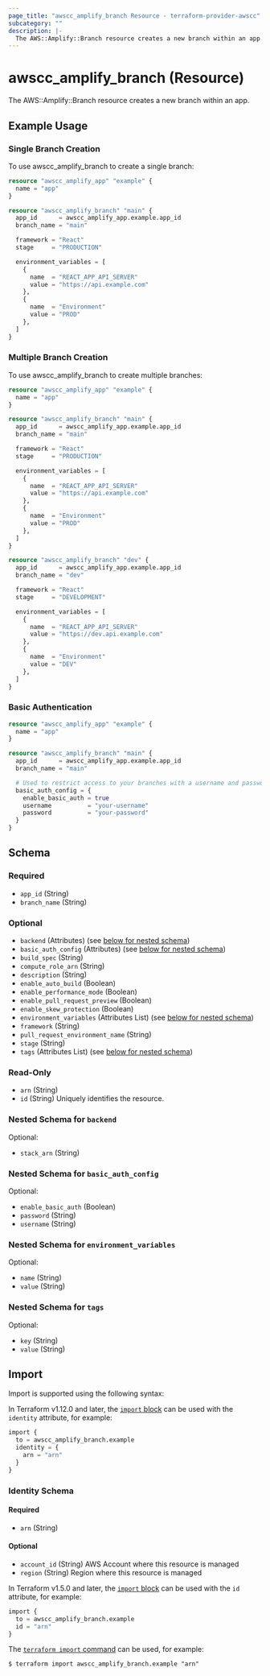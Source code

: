 ```yaml
---
page_title: "awscc_amplify_branch Resource - terraform-provider-awscc"
subcategory: ""
description: |-
  The AWS::Amplify::Branch resource creates a new branch within an app.
---
```


# awscc_amplify_branch (Resource)

The AWS::Amplify::Branch resource creates a new branch within an app.

## Example Usage

### Single Branch Creation
To use awscc_amplify_branch to create a single branch:
```terraform
resource "awscc_amplify_app" "example" {
  name = "app"
}

resource "awscc_amplify_branch" "main" {
  app_id      = awscc_amplify_app.example.app_id
  branch_name = "main"

  framework = "React"
  stage     = "PRODUCTION"

  environment_variables = [
    {
      name  = "REACT_APP_API_SERVER"
      value = "https://api.example.com"
    },
    {
      name  = "Environment"
      value = "PROD"
    },
  ]
}
```

### Multiple Branch Creation
To use awscc_amplify_branch to create multiple branches:
```terraform
resource "awscc_amplify_app" "example" {
  name = "app"
}

resource "awscc_amplify_branch" "main" {
  app_id      = awscc_amplify_app.example.app_id
  branch_name = "main"

  framework = "React"
  stage     = "PRODUCTION"

  environment_variables = [
    {
      name  = "REACT_APP_API_SERVER"
      value = "https://api.example.com"
    },
    {
      name  = "Environment"
      value = "PROD"
    },
  ]
}

resource "awscc_amplify_branch" "dev" {
  app_id      = awscc_amplify_app.example.app_id
  branch_name = "dev"

  framework = "React"
  stage     = "DEVELOPMENT"

  environment_variables = [
    {
      name  = "REACT_APP_API_SERVER"
      value = "https://dev.api.example.com"
    },
    {
      name  = "Environment"
      value = "DEV"
    },
  ]
}
```

### Basic Authentication
```terraform
resource "awscc_amplify_app" "example" {
  name = "app"
}

resource "awscc_amplify_branch" "main" {
  app_id      = awscc_amplify_app.example.app_id
  branch_name = "main"

  # Used to restrict access to your branches with a username and password
  basic_auth_config = {
    enable_basic_auth = true
    username          = "your-username"
    password          = "your-password"
  }
}
```

<!-- schema generated by tfplugindocs -->
## Schema

### Required

- `app_id` (String)
- `branch_name` (String)

### Optional

- `backend` (Attributes) (see [below for nested schema](#nestedatt--backend))
- `basic_auth_config` (Attributes) (see [below for nested schema](#nestedatt--basic_auth_config))
- `build_spec` (String)
- `compute_role_arn` (String)
- `description` (String)
- `enable_auto_build` (Boolean)
- `enable_performance_mode` (Boolean)
- `enable_pull_request_preview` (Boolean)
- `enable_skew_protection` (Boolean)
- `environment_variables` (Attributes List) (see [below for nested schema](#nestedatt--environment_variables))
- `framework` (String)
- `pull_request_environment_name` (String)
- `stage` (String)
- `tags` (Attributes List) (see [below for nested schema](#nestedatt--tags))

### Read-Only

- `arn` (String)
- `id` (String) Uniquely identifies the resource.

<a id="nestedatt--backend"></a>
### Nested Schema for `backend`

Optional:

- `stack_arn` (String)


<a id="nestedatt--basic_auth_config"></a>
### Nested Schema for `basic_auth_config`

Optional:

- `enable_basic_auth` (Boolean)
- `password` (String)
- `username` (String)


<a id="nestedatt--environment_variables"></a>
### Nested Schema for `environment_variables`

Optional:

- `name` (String)
- `value` (String)


<a id="nestedatt--tags"></a>
### Nested Schema for `tags`

Optional:

- `key` (String)
- `value` (String)

## Import

Import is supported using the following syntax:

In Terraform v1.12.0 and later, the [`import` block](https://developer.hashicorp.com/terraform/language/import) can be used with the `identity` attribute, for example:

```terraform
import {
  to = awscc_amplify_branch.example
  identity = {
    arn = "arn"
  }
}
```

<!-- schema generated by tfplugindocs -->
### Identity Schema

#### Required

- `arn` (String)

#### Optional

- `account_id` (String) AWS Account where this resource is managed
- `region` (String) Region where this resource is managed

In Terraform v1.5.0 and later, the [`import` block](https://developer.hashicorp.com/terraform/language/import) can be used with the `id` attribute, for example:

```terraform
import {
  to = awscc_amplify_branch.example
  id = "arn"
}
```

The [`terraform import` command](https://developer.hashicorp.com/terraform/cli/commands/import) can be used, for example:

```shell
$ terraform import awscc_amplify_branch.example "arn"
```
